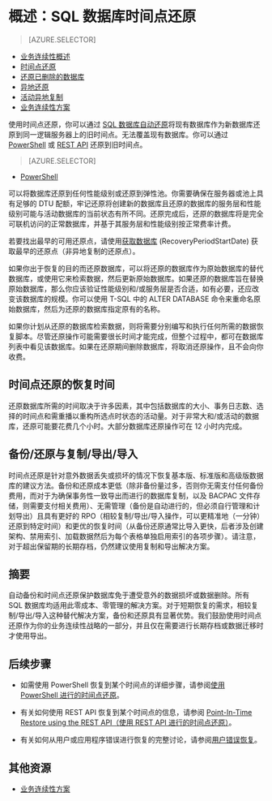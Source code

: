 <properties
   pageTitle="云业务连续性 - 时间点还原 - SQL 数据库 | Azure"
   description="了解有关时间点还原的信息，它让你能够将 Azure SQL 数据库回滚到之前的时间点（最多 35 天）。"
   services="sql-database"
   documentationCenter=""
   authors="stevestein"
   manager="jhubbard"
   editor="monicar"/>

<tags
   ms.service="sql-database"
   ms.date="06/17/2016"
   wacn.date="07/18/2016"/>

# 概述：SQL 数据库时间点还原

> [AZURE.SELECTOR]
- [业务连续性概述](/documentation/articles/sql-datbase-business-continuity/)
- [时间点还原](/documentation/articles/sql-database-point-in-time-restore/)
- [还原已删除的数据库](/documentation/articles/sql-database-restore-deleted-database-powershell/)
- [异地还原](/documentation/articles/sql-database-geo-restore/)
- [活动异地复制](/documentation/articles/sql-database-geo-replication-overview/)
- [业务连续性方案](/documentation/articles/sql-database-business-continuity-scenarios/)

使用时间点还原，你可以通过 [SQL 数据库自动还原](/documentation/articles/sql-database-automated-backups/)将现有数据库作为新数据库还原到同一逻辑服务器上的旧时间点。无法覆盖现有数据库。你可以通过 [PowerShell](/documentation/articles/sql-database-point-in-time-restore-powershell/) 或 [REST API](https://msdn.microsoft.com/zh-cn/library/azure/mt163685.aspx) 还原到旧时间点。

> [AZURE.SELECTOR]
- [PowerShell](/documentation/articles/sql-database-point-in-time-restore-powershell/)

可以将数据库还原到任何性能级别或还原到弹性池。你需要确保在服务器或池上具有足够的 DTU 配额，牢记还原将创建新的数据库且还原的数据库的服务层和性能级别可能与活动数据库的当前状态有所不同。还原完成后，还原的数据库将是完全可联机访问的正常数据库，并基于其服务层和性能级别按正常费率计费。

若要找出最早的可用还原点，请使用[获取数据库](https://msdn.microsoft.com/zh-cn/library/dn505708.aspx) (RecoveryPeriodStartDate) 获取最早的还原点（非异地复制的还原点）。

如果你出于恢复的目的而还原数据库，可以将还原的数据库作为原始数据库的替代数据库，或使用它来检索数据，然后更新原始数据库。如果还原的数据库旨在替换原始数据库，那么你应该验证性能级别和/或服务层是否合适，如有必要，还应改变该数据库的规模。你可以使用 T-SQL 中的 ALTER DATABASE 命令来重命名原始数据库，然后为还原的数据库指定原有的名称。

如果你计划从还原的数据库检索数据，则将需要分别编写和执行任何所需的数据恢复脚本。尽管还原操作可能需要很长时间才能完成，但整个过程中，都可在数据库列表中看见该数据库。如果在还原期间删除数据库，将取消还原操作，且不会向你收费。

## 时间点还原的恢复时间

还原数据库所需的时间取决于许多因素，其中包括数据库的大小、事务日志数、选择的时间点和需重播以重构所选点时状态的活动量。对于非常大和/或活动的数据库，还原可能要花费几个小时。大部分数据库还原操作可在 12 小时内完成。

## 备份/还原与复制/导出/导入

时间点还原是针对意外数据丢失或损坏的情况下恢复基本版、标准版和高级版数据库的建议方法。备份和还原成本更低（除非备份量过多，否则你无需支付任何备份费用，而对于为确保事务性一致导出而进行的数据库复制，以及 BACPAC 文件存储，则需要支付相关费用）、无需管理（备份是自动进行的，但必须自行管理和计划导出）且具有更好的 RPO（相较复制/导出/导入操作，可以更精准地（一分钟）还原到特定时间）和更优的恢复时间（从备份还原通常比导入更快，后者涉及创建架构、禁用索引、加载数据然后为每个表格单独启用索引的各项步骤）。请注意，对于超出保留期的长期存档，仍然建议使用复制和导出解决方案。


## 摘要

自动备份和时间点还原保护数据库免于遭受意外的数据损坏或数据删除。所有 SQL 数据库均适用此零成本、零管理的解决方案。对于短期恢复的需求，相较复制/导出/导入这种替代解决方案，备份和还原具有显著优势。我们鼓励使用时间点还原作为你的业务连续性战略的一部分，并且仅在需要进行长期存档或数据迁移时才使用导出。


## 后续步骤

- 如需使用 PowerShell 恢复到某个时间点的详细步骤，请参阅[使用 PowerShell 进行的时间点还原](/documentation/articles/sql-database-point-in-time-restore-powershell/)。
- 有关如何使用 REST API 恢复到某个时间点的信息，请参阅 [Point-In-Time Restore using the REST API（使用 REST API 进行的时间点还原）](https://msdn.microsoft.com/zh-cn/library/azure/mt163685.aspx)。

- 有关如何从用户或应用程序错误进行恢复的完整讨论，请参阅[用户错误恢复](/documentation/articles/sql-database-user-error-recovery/)。

## 其他资源

- [业务连续性方案](/documentation/articles/sql-database-business-continuity-scenarios/)

<!---HONumber=Mooncake_0711_2016-->